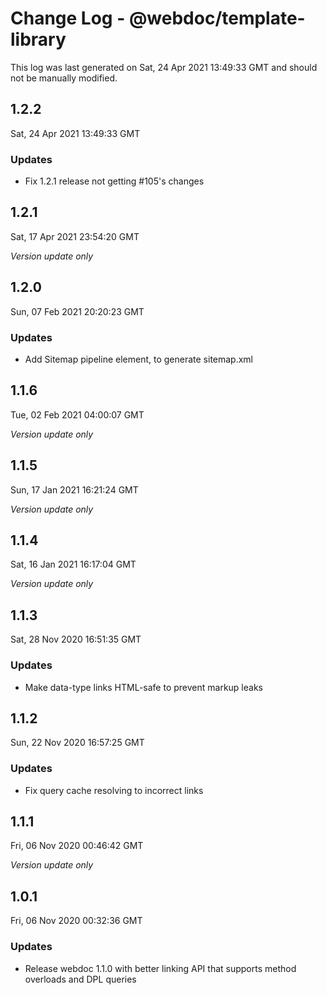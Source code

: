 # Change Log - @webdoc/template-library

This log was last generated on Sat, 24 Apr 2021 13:49:33 GMT and should not be manually modified.

## 1.2.2
Sat, 24 Apr 2021 13:49:33 GMT

### Updates

- Fix 1.2.1 release not getting #105's changes

## 1.2.1
Sat, 17 Apr 2021 23:54:20 GMT

*Version update only*

## 1.2.0
Sun, 07 Feb 2021 20:20:23 GMT

### Updates

- Add Sitemap pipeline element, to generate sitemap.xml

## 1.1.6
Tue, 02 Feb 2021 04:00:07 GMT

*Version update only*

## 1.1.5
Sun, 17 Jan 2021 16:21:24 GMT

*Version update only*

## 1.1.4
Sat, 16 Jan 2021 16:17:04 GMT

*Version update only*

## 1.1.3
Sat, 28 Nov 2020 16:51:35 GMT

### Updates

- Make data-type links HTML-safe to prevent markup leaks

## 1.1.2
Sun, 22 Nov 2020 16:57:25 GMT

### Updates

- Fix query cache resolving to incorrect links

## 1.1.1
Fri, 06 Nov 2020 00:46:42 GMT

*Version update only*

## 1.0.1
Fri, 06 Nov 2020 00:32:36 GMT

### Updates

- Release webdoc 1.1.0 with better linking API that supports method overloads and DPL queries

